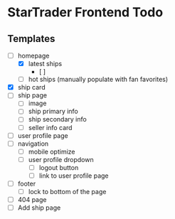 # StarTrader Frontend Todo

## Templates
* [ ] homepage
  * [x] latest ships
    * [ ]  
  * [ ] hot ships (manually populate with fan favorites)
* [x] ship card 
* [ ] ship page
  * [ ] image 
  * [ ] ship primary info
  * [ ] ship secondary info
  * [ ] seller info card 
* [ ] user profile page 
* [ ] navigation
  * [ ] mobile optimize
  * [ ] user profile dropdown 
    * [ ] logout button 
    * [ ] link to user profile page
* [ ] footer
  * [ ] lock to bottom of the page 
* [ ] 404 page 
* [ ] Add ship page 
